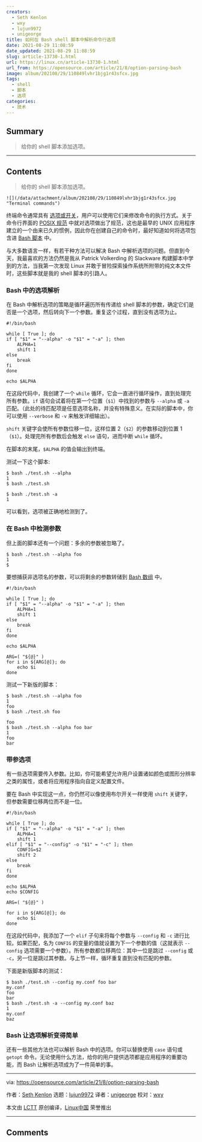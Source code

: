 ```yaml
---
creators:
  - Seth Kenlon
  - wxy
  - lujun9972
  - unigeorge
title: 如何在 Bash shell 脚本中解析命令行选项
date: 2021-08-29 11:08:59
date_updated: 2021-08-29 11:08:59
slug: article-13730-1.html
url: https://linux.cn/article-13730-1.html
url_from: https://opensource.com/article/21/8/option-parsing-bash
image: album/202108/29/110849lvhr1bjg1r43sfcx.jpg
tags:
  - shell
  - 脚本
  - 选项
categories:
  - 技术
---
```


## Summary

> 给你的 shell 脚本添加选项。

***

<!-- more -->

## Contents

> 
> 给你的 shell 脚本添加选项。
> 
> 
> 

`![](/data/attachment/album/202108/29/110849lvhr1bjg1r43sfcx.jpg "Terminal commands")`

终端命令通常具有 [选项或开关](https://opensource.com/article/21/8/linux-terminal#options)，用户可以使用它们来修改命令的执行方式。关于命令行界面的 [POSIX 规范](https://opensource.com/article/19/7/what-posix-richard-stallman-explains) 中就对选项做出了规范，这也是最早的 UNIX 应用程序建立的一个由来已久的惯例，因此你在创建自己的命令时，最好知道如何将选项包含进 [Bash 脚本](https://opensource.com/downloads/bash-scripting-ebook) 中。

与大多数语言一样，有若干种方法可以解决 Bash 中解析选项的问题。但直到今天，我最喜欢的方法仍然是我从 Patrick Volkerding 的 Slackware 构建脚本中学到的方法，当我第一次发现 Linux 并敢于冒险探索操作系统所附带的纯文本文件时，这些脚本就是我的 shell 脚本的引路人。

### Bash 中的选项解析

在 Bash 中解析选项的策略是循环遍历所有传递给 shell 脚本的参数，确定它们是否是一个选项，然后转向下一个参数。重复这个过程，直到没有选项为止。

```shell
#!/bin/bash

while [ True ]; do
if [ "$1" = "--alpha" -o "$1" = "-a" ]; then
    ALPHA=1
    shift 1
else
    break
fi
done

echo $ALPHA
```

在这段代码中，我创建了一个 `while` 循环，它会一直进行循环操作，直到处理完所有参数。`if` 语句会试着将在第一个位置（`$1`）中找到的参数与 `--alpha` 或 `-a` 匹配。（此处的待匹配项是任意选项名称，并没有特殊意义。在实际的脚本中，你可以使用 `--verbose` 和 `-v` 来触发详细输出）。

`shift` 关键字会使所有参数位移一位，这样位置 2（`$2`）的参数移动到位置 1（`$1`）。处理完所有参数后会触发 `else` 语句，进而中断 `while` 循环。

在脚本的末尾，`$ALPHA` 的值会输出到终端。

测试一下这个脚本:

```shell
$ bash ./test.sh --alpha
1
$ bash ./test.sh

$ bash ./test.sh -a
1
```

可以看到，选项被正确地检测到了。

### 在 Bash 中检测参数

但上面的脚本还有一个问题：多余的参数被忽略了。

```shell
$ bash ./test.sh --alpha foo
1
$
```

要想捕获非选项名的参数，可以将剩余的参数转储到 [Bash 数组](https://opensource.com/article/18/5/you-dont-know-bash-intro-bash-arrays) 中。

```shell
#!/bin/bash

while [ True ]; do
if [ "$1" = "--alpha" -o "$1" = "-a" ]; then
    ALPHA=1
    shift 1
else
    break
fi
done

echo $ALPHA

ARG=( "${@}" )
for i in ${ARG[@]}; do
    echo $i
done
```

测试一下新版的脚本：

```shell
$ bash ./test.sh --alpha foo
1
foo
$ bash ./test.sh foo

foo
$ bash ./test.sh --alpha foo bar
1
foo
bar
```

### 带参选项

有一些选项需要传入参数。比如，你可能希望允许用户设置诸如颜色或图形分辨率之类的属性，或者将应用程序指向自定义配置文件。

要在 Bash 中实现这一点，你仍然可以像使用布尔开关一样使用 `shift` 关键字，但参数需要位移两位而不是一位。

```shell
#!/bin/bash

while [ True ]; do
if [ "$1" = "--alpha" -o "$1" = "-a" ]; then
    ALPHA=1
    shift 1
elif [ "$1" = "--config" -o "$1" = "-c" ]; then
    CONFIG=$2
    shift 2
else
    break
fi
done

echo $ALPHA
echo $CONFIG

ARG=( "${@}" )

for i in ${ARG[@]}; do
    echo $i
done
```

在这段代码中，我添加了一个 `elif` 子句来将每个参数与 `--config` 和 `-c` 进行比较。如果匹配，名为 `CONFIG` 的变量的值就设置为下一个参数的值（这就表示 `--config` 选项需要一个参数）。所有参数都位移两位：其中一位是跳过 `--config` 或 `-c`，另一位是跳过其参数。与上节一样，循环重复直到没有匹配的参数。

下面是新版脚本的测试：

```shell
$ bash ./test.sh --config my.conf foo bar
my.conf
foo
bar
$ bash ./test.sh -a --config my.conf baz
1
my.conf
baz
```

### Bash 让选项解析变得简单

还有一些其他方法也可以解析 Bash 中的选项。你可以替换使用 `case` 语句或 `getopt` 命令。无论使用什么方法，给你的用户提供选项都是应用程序的重要功能，而 Bash 让解析选项成为了一件简单的事。

---

via: <https://opensource.com/article/21/8/option-parsing-bash>

作者：[Seth Kenlon](https://opensource.com/users/seth) 选题：[lujun9972](https://github.com/lujun9972) 译者：[unigeorge](https://github.com/unigeorge) 校对：[wxy](https://github.com/wxy)

本文由 [LCTT](https://github.com/LCTT/TranslateProject) 原创编译，[Linux中国](https://linux.cn/) 荣誉推出

***

## Comments
